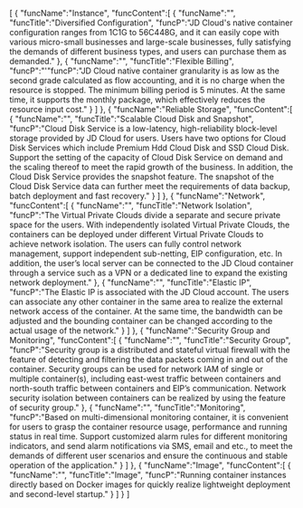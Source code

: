[
	{
		"funcName":"Instance",
		"funcContent":[
			{
				"funcName":"",
				"funcTitle":"Diversified Configuration",
				"funcP":"JD Cloud's native container configuration ranges from 1C1G to 56C448G, and it can easily cope with various micro-small businesses and large-scale businesses, fully satisfying the demands of different business types, and users can purchase them as demanded."
			},
			{
				"funcName":"",
				"funcTitle":"Flexible Billing",
				"funcP":"'"funcP":"JD Cloud native container granularity is as low as the second grade calculated as flow accounting, and it is no charge when the resource is stopped. The minimum billing period is 5 minutes. At the same time, it supports the monthly package, which effectively reduces the resource input cost."
			}
		]
	},
	{
		"funcName":"Reliable Storage",
		"funcContent":[
			{
				"funcName":"",
				"funcTitle":"Scalable Cloud Disk and Snapshot",
				"funcP":"Cloud Disk Service is a low-latency, high-reliability block-level storage provided by JD Cloud for users. Users have two options for Cloud Disk Services which include Premium Hdd Cloud Disk and SSD Cloud Disk. Support the setting of the capacity of Cloud Disk Service on demand and the scaling thereof to meet the rapid growth of the business. In addition, the Cloud Disk Service provides the snapshot feature. The snapshot of the Cloud Disk Service data can further meet the requirements of data backup, batch deployment and fast recovery."
			}
		]
	},
	{
		"funcName":"Network",
		"funcContent":[
			{
				"funcName":"",
				"funcTitle":"Network Isolation",
				"funcP":"The Virtual Private Clouds divide a separate and secure private space for the users. With independently isolated Virtual Private Clouds, the containers can be deployed under different Virtual Private Clouds to achieve network isolation. The users can fully control network management, support independent sub-netting, EIP configuration, etc. In addition, the user’s local server can be connected to the JD Cloud container through a service such as a VPN or a dedicated line to expand the existing network deployment."
			},
			{
				"funcName":"",
				"funcTitle":"Elastic IP",
				"funcP":"The Elastic IP is associated with the JD Cloud account. The users can associate any other container in the same area to realize the external network access of the container. At the same time, the bandwidth can be adjusted and the bounding container can be changed according to the actual usage of the network."
			}
		]
	},
	{
		"funcName":"Security Group and Monitoring",
		"funcContent":[
			{
				"funcName":"",
				"funcTitle":"Security Group",
				"funcP":"Security group is a distributed and stateful virtual firewall with the feature of detecting and filtering the data packets coming in and out of the container. Security groups can be used for network IAM of single or multiple container(s), including east-west traffic between containers and north-south traffic between containers and EIP’s communication. Network security isolation between containers can be realized by using the feature of security group."
			},
			{
				"funcName":"",
				"funcTitle":"Monitoring",
				"funcP":"Based on multi-dimensional monitoring container, it is convenient for users to grasp the container resource usage, performance and running status in real time. Support customized alarm rules for different monitoring indicators, and send alarm notifications via SMS, email and etc., to meet the demands of different user scenarios and ensure the continuous and stable operation of the application."
			}
		]
	},
	{
		"funcName":"Image",
		"funcContent":[
			{
				"funcName":"",
				"funcTitle":"Image",
				"funcP":"Running container instances directly based on Docker images for quickly realize lightweight deployment and second-level startup."
			}
		]
	}
]